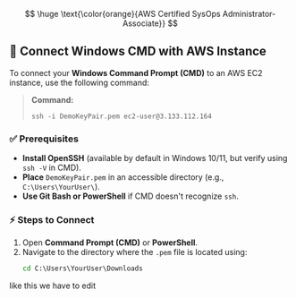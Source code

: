 $$
\huge \text{\color{orange}{AWS Certified SysOps Administrator-Associate}}
$$

## 🔗 Connect Windows CMD with AWS Instance

To connect your **Windows Command Prompt (CMD)** to an AWS EC2 instance, use the following command:

> **Command:**
> ```
> ssh -i DemoKeyPair.pem ec2-user@3.133.112.164
> ```

### ✅ **Prerequisites**
- **Install OpenSSH** (available by default in Windows 10/11, but verify using `ssh -V` in CMD).
- **Place** `DemoKeyPair.pem` in an accessible directory (e.g., `C:\Users\YourUser\`).
- **Use Git Bash or PowerShell** if CMD doesn't recognize `ssh`.

### ⚡ **Steps to Connect**
1. Open **Command Prompt (CMD)** or **PowerShell**.
2. Navigate to the directory where the `.pem` file is located using:
   ```cmd
   cd C:\Users\YourUser\Downloads
like this we have to edit





